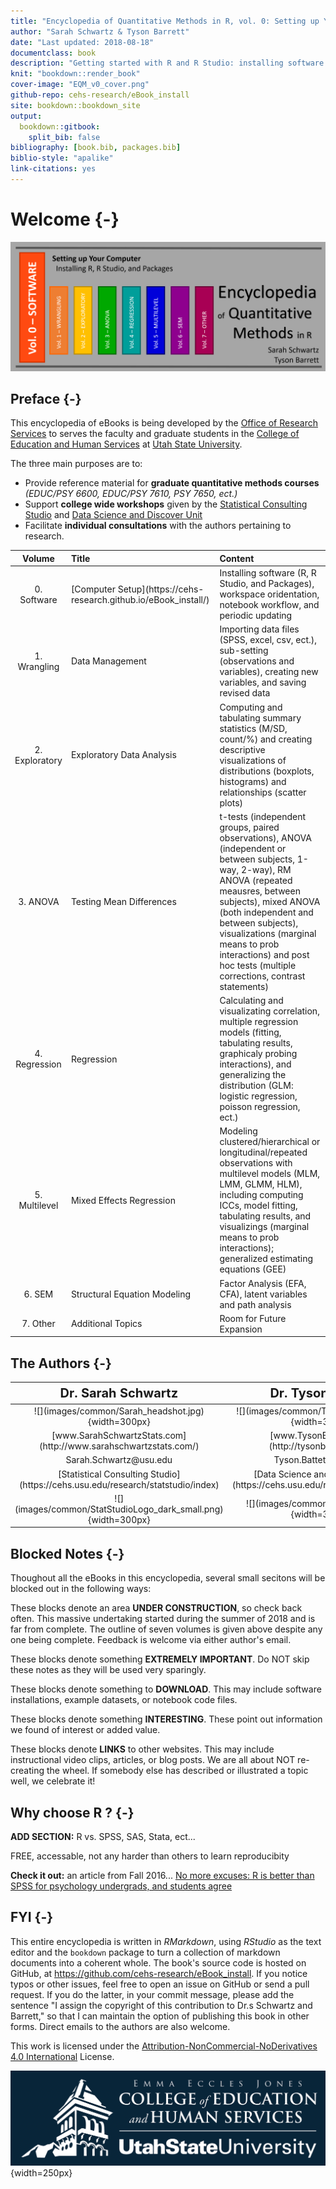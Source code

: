 ```yaml
--- 
title: "Encyclopedia of Quantitative Methods in R, vol. 0: Setting up Your Computer"
author: "Sarah Schwartz & Tyson Barrett"
date: "Last updated: 2018-08-18"
documentclass: book
description: "Getting started with R and R Studio: installing software and package management."
knit: "bookdown::render_book"
cover-image: "EQM_v0_cover.png"
github-repo: cehs-research/eBook_install
site: bookdown::bookdown_site
output:
  bookdown::gitbook:
    split_bib: false
bibliography: [book.bib, packages.bib]
biblio-style: "apalike"
link-citations: yes
---
```




# Welcome {-}

![](images/common/EQM_v0_header.png)







## Preface {-}

This encyclopedia of eBooks is being developed by the [Office of Research Services](https://cehs.usu.edu/research/index) to serves the faculty and graduate students in the [College of Education and Human Services](https://cehs.usu.edu/) at [Utah State University](http://www.usu.edu/).  



The three main purposes are to: 

* Provide reference material for **graduate quantitative methods courses** *(EDUC/PSY 6600, EDUC/PSY 7610, PSY 7650, ect.)*  
* Support **college wide workshops** given by the [Statistical Consulting Studio](https://cehs.usu.edu/research/statstudio/index) and [Data Science and Discover Unit](https://cehs.usu.edu/research/dsdu/index)
* Facilitate **individual consultations** with the authors pertaining to research.


<table>
 <thead>
  <tr>
   <th style="text-align:center;"> Volume </th>
   <th style="text-align:left;"> Title </th>
   <th style="text-align:left;"> Content </th>
  </tr>
 </thead>
<tbody>
  <tr>
   <td style="text-align:center;"> 0. Software </td>
   <td style="text-align:left;"> [Computer Setup](https://cehs-research.github.io/eBook_install/) </td>
   <td style="text-align:left;"> Installing software (R, R Studio, and Packages), workspace oridentation, notebook workflow, and periodic updating </td>
  </tr>
  <tr>
   <td style="text-align:center;"> 1. Wrangling </td>
   <td style="text-align:left;"> Data Management </td>
   <td style="text-align:left;"> Importing data files (SPSS, excel, csv, ect.), sub-setting (observations and variables), creating new variables, and saving revised data </td>
  </tr>
  <tr>
   <td style="text-align:center;"> 2. Exploratory </td>
   <td style="text-align:left;"> Exploratory Data Analysis </td>
   <td style="text-align:left;"> Computing and tabulating summary statistics (M/SD, count/%) and creating descriptive visualizations of distributions (boxplots, histograms) and relationships (scatter plots) </td>
  </tr>
  <tr>
   <td style="text-align:center;"> 3. ANOVA </td>
   <td style="text-align:left;"> Testing Mean Differences </td>
   <td style="text-align:left;"> t-tests (independent groups, paired observations), ANOVA (independent or between subjects, 1-way, 2-way), RM ANOVA (repeated meausres, between subjects), mixed ANOVA (both independent and between subjects), visualizations (marginal means to prob interactions) and post hoc tests (multiple corrections, contrast statements) </td>
  </tr>
  <tr>
   <td style="text-align:center;"> 4. Regression </td>
   <td style="text-align:left;"> Regression </td>
   <td style="text-align:left;"> Calculating and visualizating correlation, multiple regression models (fitting, tabulating results, graphicaly probing interactions), and generalizing the distribution (GLM: logistic regression, poisson regression, ect.) </td>
  </tr>
  <tr>
   <td style="text-align:center;"> 5. Multilevel </td>
   <td style="text-align:left;"> Mixed Effects Regression </td>
   <td style="text-align:left;"> Modeling clustered/hierarchical or longitudinal/repeated observations with multilevel models (MLM, LMM, GLMM, HLM), including computing ICCs, model fitting, tabulating results, and visualizings (marginal means to prob interactions); generalized estimating equations (GEE) </td>
  </tr>
  <tr>
   <td style="text-align:center;"> 6. SEM </td>
   <td style="text-align:left;"> Structural Equation Modeling </td>
   <td style="text-align:left;"> Factor Analysis (EFA, CFA), latent variables and path analysis </td>
  </tr>
  <tr>
   <td style="text-align:center;"> 7. Other </td>
   <td style="text-align:left;"> Additional Topics </td>
   <td style="text-align:left;"> Room for Future Expansion </td>
  </tr>
</tbody>
</table>


## The Authors {-}


<table>
 <thead>
  <tr>
   <th style="text-align:center;font-size: 20px;"> Dr. Sarah Schwartz </th>
   <th style="text-align:center;font-size: 20px;"> Dr. Tyson Barrett </th>
  </tr>
 </thead>
<tbody>
  <tr>
   <td style="text-align:center;"> ![](images/common/Sarah_headshot.jpg){width=300px} </td>
   <td style="text-align:center;"> ![](images/common/Tyson_headshot.jpg){width=300px} </td>
  </tr>
  <tr>
   <td style="text-align:center;"> [www.SarahSchwartzStats.com](http://www.sarahschwartzstats.com/) </td>
   <td style="text-align:center;"> [www.TysonBarrett.com](http://tysonbarrett.com/) </td>
  </tr>
  <tr>
   <td style="text-align:center;"> Sarah.Schwartz@usu.edu </td>
   <td style="text-align:center;"> Tyson.Battett@usu.edu </td>
  </tr>
  <tr>
   <td style="text-align:center;"> [Statistical Consulting Studio](https://cehs.usu.edu/research/statstudio/index) </td>
   <td style="text-align:center;"> [Data Science and Discover Unit](https://cehs.usu.edu/research/dsdu/index) </td>
  </tr>
  <tr>
   <td style="text-align:center;"> ![](images/common/StatStudioLogo_dark_small.png){width=300px} </td>
   <td style="text-align:center;"> ![](images/common/dsdu_logo.PNG){width=300px} </td>
  </tr>
</tbody>
</table>


## Blocked Notes {-}

Thoughout all the eBooks in this encyclopedia, several small secitons will be blocked out in the following ways:

<div class="rmdconstruct">
<p>These blocks denote an area <strong>UNDER CONSTRUCTION</strong>, so check back often. This massive undertaking started during the summer of 2018 and is far from complete. The outline of seven volumes is given above despite any one being complete. Feedback is welcome via either author's email.</p>
</div>


<div class="rmdimportant">
<p>These blocks denote something <strong>EXTREMELY IMPORTANT</strong>. Do NOT skip these notes as they will be used very sparingly.</p>
</div>


<div class="rmddownload">
<p>These blocks denote something to <strong>DOWNLOAD</strong>. This may include software installations, example datasets, or notebook code files.</p>
</div>


<div class="rmdlightbulb">
<p>These blocks denote something <strong>INTERESTING</strong>. These point out information we found of interest or added value.</p>
</div>



<div class="rmdlink">
<p>These blocks denote <strong>LINKS</strong> to other websites. This may include instructional video clips, articles, or blog posts. We are all about NOT re-creating the wheel. If somebody else has described or illustrated a topic well, we celebrate it!</p>
</div>




## Why choose R ?  {-}



<div class="rmdconstruct">
<p><strong>ADD SECTION:</strong> R vs. SPSS, SAS, Stata, ect...</p>
<p>FREE, accessable, not any harder than others to learn reproducibity</p>
</div>


<div class="rmdlink">
<p><strong>Check it out:</strong> an article from Fall 2016... <a href="https://datahowler.wordpress.com/2016/09/10/no-more-excuses-r-is-better-than-spss-for-psychology-undergrads-and-students-agree/">No more excuses: R is better than SPSS for psychology undergrads, and students agree</a></p>
</div>




## FYI  {-}

This entire encyclopedia is written in $R Markdown$, using $R Studio$ as the text editor and the `bookdown` package to turn a collection of markdown documents into a coherent whole. The book's source code is hosted on GitHub, at https://github.com/cehs-research/eBook_install. If you notice typos or other issues, feel free to open an issue on GitHub or send a pull request. If you do the latter, in your commit message, please add the sentence "I assign the copyright of this contribution to Dr.s Schwartz and Barrett," so that I can maintain the option of publishing this book in other forms. Direct emails to the authors are also welcome.

This work is licensed under the [Attribution-NonCommercial-NoDerivatives 4.0 International](https://creativecommons.org/licenses/by-nc-nd/4.0/legalcode) License. 



![](images/common/Education_Logo_WHITE-02.png){width=250px}

